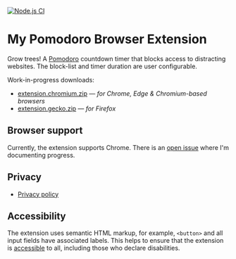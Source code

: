
[![Node.js CI][ci-img]][ci]

# My Pomodoro Browser Extension

Grow trees! A [Pomodoro][] countdown timer that blocks access to distracting websites. The block-list and timer duration are user configurable.

Work-in-progress downloads:

* [extension.chromium.zip][] — _for Chrome, Edge & Chromium-based browsers_
* [extension.gecko.zip][] — _for Firefox_

## Browser support

Currently, the extension supports Chrome. There is an [open issue][xbrowser] where I'm documenting progress.

## Privacy

* [Privacy policy][]

## Accessibility

The extension uses semantic HTML markup, for example, `<button>` and all input fields have associated labels. This helps to ensure that the extension is [accessible][] to all, including those who declare disabilities.

[pomodoro]: https://en.wikipedia.org/wiki/Pomodoro_Technique
[extension.chromium.zip]: https://nightly.link/nfreear/pomodoro-chrome-ext/workflows/node.js/main/extension.chromium.zip
[extension.gecko.zip]: https://nightly.link/nfreear/pomodoro-chrome-ext/workflows/node.js/main/extension.gecko.zip
[xbrowser]: https://github.com/nfreear/pomodoro-chrome-ext/issues/1
  "Cross-browser support (Firefox), #1"
[privacy policy]: https://github.com/nfreear/pomodoro-chrome-ext/issues/6
[accessible]: https://www.w3.org/WAI/fundamentals/accessibility-intro/
[a11y-wp]: https://en.wikipedia.org/wiki/Accessibility

[ci]: https://github.com/nfreear/pomodoro-chrome-ext/actions/workflows/node.js.yml
[ci-img]: https://github.com/nfreear/pomodoro-chrome-ext/actions/workflows/node.js.yml/badge.svg
